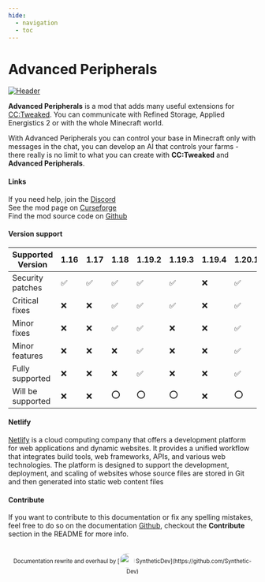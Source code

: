 ```yaml
---
hide:
  - navigation
  - toc
---
```


# Advanced Peripherals

[![Header](https://www.bisecthosting.com/images/CF/Advanced_Peripherals/BH_AP_Header.png)](https://www.curseforge.com/minecraft/mc-mods/advanced-peripherals)

**Advanced Peripherals** is a mod that adds many useful extensions for [CC:Tweaked](https://tweaked.cc).
You can communicate with Refined Storage, Applied Energistics 2 or with the whole Minecraft world.

With Advanced Peripherals you can control your base in Minecraft only with messages in the chat, you can develop an AI that controls your farms - there really is no limit to what you can create with **CC:Tweaked** and **Advanced Peripherals**.

#### Links

<b class="si si-discord"></b> If you need help, join the [Discord](https://discord.intelligence-modding.de/)  
<b class="si si-curseforge"></b> See the mod page on [Curseforge](https://www.curseforge.com/minecraft/mc-mods/advanced-peripherals)  
<b class="si si-github"></b> Find the mod source code on [Github](https://github.com/SirEndii/AdvancedPeripherals)  

#### Version support

|   Supported Version   | 1.16 | 1.17 | 1.18 | 1.19.2 | 1.19.3 | 1.19.4 | 1.20.1 | 1.20.2 |
|-----------------------|------|------|------|--------|--------|--------|--------|--------|
| Security patches      | :white_check_mark:  | :white_check_mark:  |  :white_check_mark:  |  :white_check_mark:  |  :white_check_mark:  |   :x:  |  :white_check_mark:   |  :o:  |
| Critical fixes        | :x:  | :x:  |  :white_check_mark:  |  :white_check_mark:  |  :white_check_mark:  |   :x:  |  :white_check_mark:   |  :o:  |
| Minor fixes           | :x:  | :x:  |  :white_check_mark:  |  :white_check_mark:  |  :x:  |   :x:  |  :white_check_mark:   |  :o:  |
| Minor features        | :x:  | :x:  | :x:  |  :white_check_mark:  |  :x:  |   :x:  |  :white_check_mark:   |  :o:  |
| Fully supported       | :x:  | :x:  | :x:  |  :white_check_mark:  |  :x:  |   :x:  |  :white_check_mark:   |  :o:  |
| Will be supported     | :x:  | :x:  | :o:  |  :o:  |  :o:  |   :x:  |  :o:  |  :white_check_mark:   |


#### Netlify

[Netlify](https://www.netlify.com) is a cloud computing company that offers a development platform for web applications and dynamic websites. It provides a unified workflow that integrates build tools, web frameworks, APIs, and various web technologies. The platform is designed to support the development, deployment, and scaling of websites whose source files are stored in Git and then generated into static web content files

#### Contribute

If you want to contribute to this documentation or fix any spelling mistakes, feel free to do so on the documentation [<i class="si si-github" style="font-size:1rem;"></i> Github](https://github.com/Seniorendi/Advanced-Peripherals-Documentation), checkout the **Contribute** section in the README for more info.

<br>
<center style="font-size:0.7rem;">
Documentation rewrite and overhaul by [<img alt="" src="https://avatars.githubusercontent.com/u/35655841" width="30" height="30" style="border-radius:1000px;vertical-align:-10px;"> SyntheticDev](https://github.com/Synthetic-Dev) 
</center>